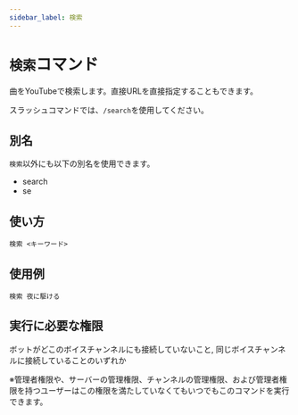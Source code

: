 ```yaml
---
sidebar_label: 検索
---
```

# `検索`コマンド
曲をYouTubeで検索します。直接URLを直接指定することもできます。

スラッシュコマンドでは、`/search`を使用してください。

## 別名
`検索`以外にも以下の別名を使用できます。

- search
- se

## 使い方
```
検索 <キーワード>
```

## 使用例
```
検索 夜に駆ける
```


## 実行に必要な権限
ボットがどこのボイスチャンネルにも接続していないこと, 同じボイスチャンネルに接続していることのいずれか

※管理者権限や、サーバーの管理権限、チャンネルの管理権限、および管理者権限を持つユーザーはこの権限を満たしていなくてもいつでもこのコマンドを実行できます。
  
